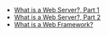 + [What is a Web Server?, Part 1](http://www.jeffknupp.com/blog/2014/03/12/what-is-a-web-server/)
+ [What is a Web Server?, Part 2](http://www.jeffknupp.com/blog/2014/03/19/what-is-a-web-server-part-2-headers-and-cookies/)
+ [What is a Web Framework?](http://www.jeffknupp.com/blog/2014/03/03/what-is-a-web-framework/)


